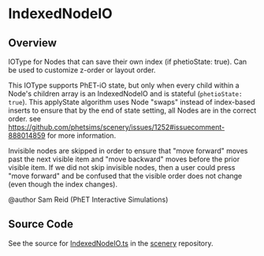 # IndexedNodeIO

## Overview

IOType for Nodes that can save their own index (if phetioState: true).  Can be used to customize z-order
or layout order.

This IOType supports PhET-iO state, but only when every child within a Node's children array is an IndexedNodeIO
and is stateful (`phetioState: true`). This applyState algorithm uses Node "swaps" instead of index-based inserts
to ensure that by the end of state setting, all Nodes are in the correct order.
see https://github.com/phetsims/scenery/issues/1252#issuecomment-888014859 for more information.

Invisible nodes are skipped in order to ensure that "move forward" moves past the next visible item and "move backward"
moves before the prior visible item. If we did not skip invisible nodes, then a user could press "move forward" and
be confused that the visible order does not change (even though the index changes).

@author Sam Reid (PhET Interactive Simulations)



## Source Code

See the source for [IndexedNodeIO.ts](https://github.com/phetsims/scenery/blob/main/js/nodes/IndexedNodeIO.ts) in the [scenery](https://github.com/phetsims/scenery) repository.
